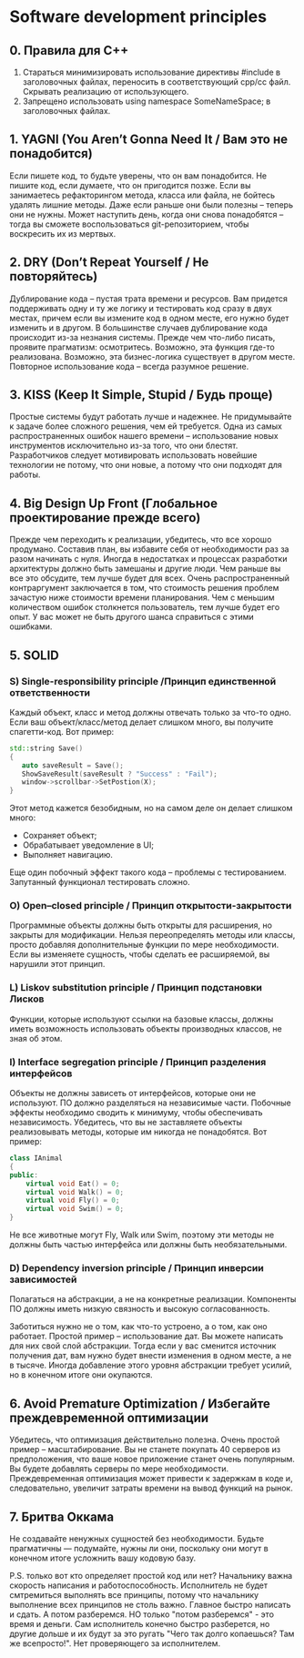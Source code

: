 # Software development principles

## 0. Правила для C++

1. Cтараться минимизировать использование директивы #include в заголовочных файлах, переносить в соответствующий cpp/cc файл. Скрывать реализацию от использующего.  
2. Запрещено использовать using namespace SomeNameSpace; в заголовочных файлах.

## 1. YAGNI (You Aren’t Gonna Need It / Вам это не понадобится)

Если пишете код, то будьте уверены, что он вам понадобится. Не пишите код, если думаете, что он пригодится позже.
Если вы занимаетесь рефакторингом метода, класса или файла, не бойтесь удалять лишние методы. Даже если раньше они были полезны – теперь они не нужны.
Может наступить день, когда они снова понадобятся – тогда вы сможете воспользоваться git-репозиторием, чтобы воскресить их из мертвых.

## 2. DRY (Don’t Repeat Yourself / Не повторяйтесь)

Дублирование кода – пустая трата времени и ресурсов. Вам придется поддерживать одну и ту же логику и тестировать код сразу в двух местах, причем если вы измените код в одном месте, его нужно будет изменить и в другом.
В большинстве случаев дублирование кода происходит из-за незнания системы. Прежде чем что-либо писать, проявите прагматизм: осмотритесь. Возможно, эта функция где-то реализована. Возможно, эта бизнес-логика существует в другом месте. Повторное использование кода – всегда разумное решение.

## 3. KISS (Keep It Simple, Stupid / Будь проще)

Простые системы будут работать лучше и надежнее.
Не придумывайте к задаче более сложного решения, чем ей требуется.
Одна из самых распространенных ошибок нашего времени – использование новых инструментов исключительно из-за того, что они блестят. Разработчиков следует мотивировать использовать новейшие технологии не потому, что они новые, а потому что они подходят для работы.

## 4. Big Design Up Front (Глобальное проектирование прежде всего)

Прежде чем переходить к реализации, убедитесь, что все хорошо продумано.
Составив план, вы избавите себя от необходимости раз за разом начинать с нуля.
Иногда в недостатках и процессах разработки архитектуры должно быть замешаны и другие люди. Чем раньше вы все это обсудите, тем лучше будет для всех.
Очень распространенный контраргумент заключается в том, что стоимость решения проблем зачастую ниже стоимости времени планирования. Чем с меньшим количеством ошибок столкнется пользователь, тем лучше будет его опыт. У вас может не быть другого шанса справиться с этими ошибками.

## 5. SOLID  

### S) Single-responsibility principle /Принцип единственной ответственности

Каждый объект, класс и метод должны отвечать только за что-то одно. Если ваш объект/класс/метод делает слишком много, вы получите спагетти-код. Вот пример:

``` cpp
std::string Save()
{
   auto saveResult = Save();
   ShowSaveResult(saveResult ? "Success" : "Fail");
   window->scrollbar->SetPostion(X);
}
```

Этот метод кажется безобидным, но на самом деле он делает слишком много:

- Сохраняет объект;
- Обрабатывает уведомление в UI;  
- Выполняет навигацию.  

Еще один побочный эффект такого кода – проблемы с тестированием. Запутанный функционал тестировать сложно.

### O) Open–closed principle / Принцип открытости-закрытости

Программные объекты должны быть открыты для расширения, но закрыты для модификации. Нельзя переопределять методы или классы, просто добавляя дополнительные функции по мере необходимости.
Если вы изменяете сущность, чтобы сделать ее расширяемой, вы нарушили этот принцип.

### L) Liskov substitution principle / Принцип подстановки Лисков

Функции, которые используют ссылки на базовые классы, должны иметь возможность использовать объекты производных классов, не зная об этом.

### I) Interface segregation principle / Принцип разделения интерфейсов

Объекты не должны зависеть от интерфейсов, которые они не используют.
ПО должно разделяться на независимые части. Побочные эффекты необходимо сводить к минимуму, чтобы обеспечивать независимость.
Убедитесь, что вы не заставляете объекты реализовывать методы, которые им никогда не понадобятся. Вот пример:

``` cpp
class IAnimal
{
public:
    virtual void Eat() = 0;
    virtual void Walk() = 0;
    virtual void Fly() = 0;
    virtual void Swim() = 0;
}
```

Не все животные могут Fly, Walk или Swim, поэтому эти методы не должны быть частью интерфейса или должны быть необязательными.

### D) Dependency inversion principle / Принцип инверсии зависимостей

Полагаться на абстракции, а не на конкретные реализации. Компоненты ПО должны иметь низкую связность и высокую согласованность.

Заботиться нужно не о том, как что-то устроено, а о том, как оно работает. Простой пример – использование дат. Вы можете написать для них свой слой абстракции. Тогда если у вас сменится источник получения дат, вам нужно будет внести изменения в одном месте, а не в тысяче.
Иногда добавление этого уровня абстракции требует усилий, но в конечном итоге они окупаются.

## 6. Avoid Premature Optimization / Избегайте преждевременной оптимизации

Убедитесь, что оптимизация действительно полезна.
Очень простой пример – масштабирование. Вы не станете покупать 40 серверов из предположения, что ваше новое приложение станет очень популярным. Вы будете добавлять серверы по мере необходимости.
Преждевременная оптимизация может привести к задержкам в коде и, следовательно, увеличит затраты времени на вывод функций на рынок.

## 7. Бритва Оккама

Не создавайте ненужных сущностей без необходимости. Будьте прагматичны — подумайте, нужны ли они, поскольку они могут в конечном итоге усложнить вашу кодовую базу.

P.S. только вот кто определяет простой код или нет? Начальнику важна скорость написания и работоспособность. Исполнитель не будет смтремиться выполнять все принципы, потому что начальнику выполнение всех принципов не столь важно.
Главное быстро написать и сдать. А потом разберемся. НО только "потом разберемся" - это время и деньги. Сам исполнитель конечно быстро разберется, но другие дольше и их будут за это ругать "Чего так долго копаешься? Там же всепросто!". Нет проверяющего за исполнителем.